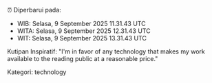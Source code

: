 ⏰ Diperbarui pada:
- WIB: Selasa, 9 September 2025 11.31.43 UTC
- WITA: Selasa, 9 September 2025 12.31.43 UTC
- WIT: Selasa, 9 September 2025 13.31.43 UTC

Kutipan Inspiratif:
"I'm in favor of any technology that makes my work available to the reading public at a reasonable price."


Kategori: technology

